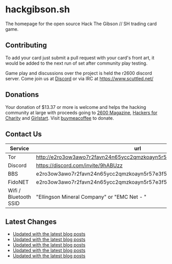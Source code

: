 # hackgibson.sh
The homepage for the open source Hack The Gibson // SH trading card game.


## Contributing

To add your card just submit a pull request with your card's front art, it would be added to the next run of set after community play testing.

Game play and discussions over the project is held the r2600 discord server. Come join us at [Discord](https://discord.com/invite/9hABUzz) or via IRC at https://www.scuttled.net/


## Donations

Your donation of $13.37 or more is welcome and helps the hacking community at large with proceeds going to [2600 Magazine](https://2600.com/), [Hackers for Charity](https://hackersforcharity.org) and [Girlstart](https://girlstart.org).  Visit [buymeacoffee](https://www.buymeacoffee.com/hackgibson.sh) to donate.


## Contact Us

Service | url
-|-
Tor | http://e2ro3ow3awo7r2favn24n65ycc2qmzkoayn5r57e3f56nvjwdcgg32ad.onion
Discord | https://discord.com/invite/9hABUzz
BBS | e2ro3ow3awo7r2favn24n65ycc2qmzkoayn5r57e3f56nvjwdcgg32ad.onion:23
FidoNET | e2ro3ow3awo7r2favn24n65ycc2qmzkoayn5r57e3f56nvjwdcgg32ad.onion:24554
Wifi / Bluetooth SSID | "Ellingson Mineral Company" or "EMC Net - <fidonet address>"

## Latest Changes
<!-- BLOG-POST-LIST:START -->
- [Updated with the latest blog posts](https://github.com/DFW2600/hackgibson.sh/commit/9f0c6ab4419f386b9601e335bfe8e7ecc49fb2f7)
- [Updated with the latest blog posts](https://github.com/DFW2600/hackgibson.sh/commit/f5ce613f83facaa3f8ab95832f9c60938922349d)
- [Updated with the latest blog posts](https://github.com/DFW2600/hackgibson.sh/commit/61247c749cbb436af0da1833e22b3df03f4772dc)
- [Updated with the latest blog posts](https://github.com/DFW2600/hackgibson.sh/commit/5734ba65aa8e6f017802d83c79a425bdeb472b45)
- [Updated with the latest blog posts](https://github.com/DFW2600/hackgibson.sh/commit/9ab30d1af24e28d29740f4d2f9f2db21e347a2ed)
<!-- BLOG-POST-LIST:END -->
